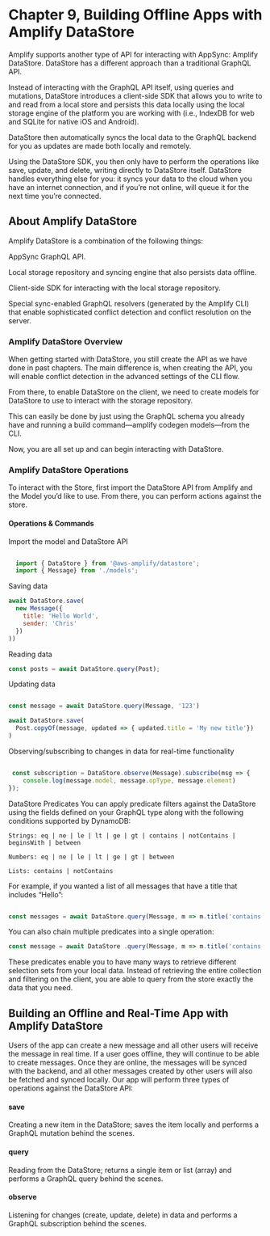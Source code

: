 
# Chapter 9, Building Offline Apps with Amplify DataStore

Amplify supports another type of API for interacting with AppSync: Amplify DataStore. DataStore has a different approach than a traditional GraphQL API.

Instead of interacting with the GraphQL API itself, using queries and mutations, DataStore introduces a client-side SDK that allows you to write to and read from a local store and persists this data locally using the local storage engine of the platform you are working with (i.e., IndexDB for web and SQLite for native iOS and Android).

DataStore then automatically syncs the local data to the GraphQL backend for you as updates are made both locally and remotely.

Using the DataStore SDK, you then only have to perform the
operations like save, update, and delete, writing directly to DataStore
itself. DataStore handles everything else for you: it syncs your data to
the cloud when you have an internet connection, and if you’re not
online, will queue it for the next time you’re connected.

## About Amplify DataStore

Amplify DataStore is a combination of the following things:

AppSync GraphQL API.

Local storage repository and syncing engine that also persists data offline.

Client-side SDK for interacting with the local storage repository.

Special sync-enabled GraphQL resolvers (generated by the Amplify CLI) that enable sophisticated conflict detection and conflict resolution on the server.

### Amplify DataStore Overview

When getting started with DataStore, you still create the API as we have done in past chapters. The main difference is, when creating the
API, you will enable conflict detection in the advanced settings of the CLI flow.

From there, to enable DataStore on the client, we need to create
models for DataStore to use to interact with the storage repository.

This can easily be done by just using the GraphQL schema you
already have and running a build command—amplify codegen
models—from the CLI.


Now, you are all set up and can begin interacting with DataStore.

### Amplify DataStore Operations

To interact with the Store, first import the DataStore API from Amplify and the Model you’d like to use. From there, you can perform actions against the store.


#### Operations & Commands

Import the model and DataStore
API

```javascript

  import { DataStore } from '@aws-amplify/datastore';
  import { Message} from './models'; 

```

Saving data

```javascript
await DataStore.save(
  new Message({
    title: 'Hello World',
    sender: 'Chris'
  })
))

```

Reading data 

```javascript 
const posts = await DataStore.query(Post); 
```

Updating data 

```javascript

const message = await DataStore.query(Message, '123')

await DataStore.save(
  Post.copyOf(message, updated => { updated.title = 'My new title'})
)

```

Observing/subscribing to changes in data for real-time functionality

```javascript

 const subscription = DataStore.observe(Message).subscribe(msg => {
    console.log(message.model, message.opType, message.element)
});
```

DataStore Predicates
You can apply predicate filters against the DataStore using the fields
defined on your GraphQL type along with the following conditions
supported by DynamoDB:
```
Strings: eq | ne | le | lt | ge | gt | contains | notContains | beginsWith | between

Numbers: eq | ne | le | lt | ge | gt | between

Lists: contains | notContains

```

For example, if you wanted a list of all messages that have a title
that includes “Hello”:

```javascript

const messages = await DataStore.query(Message, m => m.title('contains', 'Hello'))

```

You can also chain multiple predicates into a single operation:

```js
const message = await DataStore .query(Message, m => m.title('contains', 'Hello').sender('eq', 'Chris'))
```

These predicates enable you to have many ways to retrieve different selection sets from your local data. Instead of retrieving the entire collection and filtering on the client, you are able to query from the store exactly the data that you need.


## Building an Offline and Real-Time App with Amplify DataStore

Users of the app can create a new message and all other users will
receive the message in real time. If a user goes offline, they will
continue to be able to create messages. Once they are online, the
messages will be synced with the backend, and all other messages
created by other users will also be fetched and synced locally.
Our app will perform three types of operations against the DataStore
API:

#### save
Creating a new item in the DataStore; saves the item locally and
performs a GraphQL mutation behind the scenes.

#### query
Reading from the DataStore; returns a single item or list (array)
and performs a GraphQL query behind the scenes.

#### observe
Listening for changes (create, update, delete) in data and performs
a GraphQL subscription behind the scenes.
